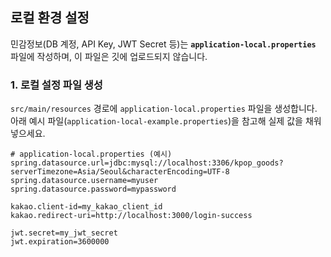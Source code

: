 ## 로컬 환경 설정

민감정보(DB 계정, API Key, JWT Secret 등)는 **`application-local.properties`** 파일에 작성하며, 이 파일은 깃에 업로드되지 않습니다.

### 1. 로컬 설정 파일 생성
`src/main/resources` 경로에 `application-local.properties` 파일을 생성합니다.  
아래 예시 파일(`application-local-example.properties`)을 참고해 실제 값을 채워 넣으세요.

```properties
# application-local.properties (예시)
spring.datasource.url=jdbc:mysql://localhost:3306/kpop_goods?serverTimezone=Asia/Seoul&characterEncoding=UTF-8
spring.datasource.username=myuser
spring.datasource.password=mypassword

kakao.client-id=my_kakao_client_id
kakao.redirect-uri=http://localhost:3000/login-success

jwt.secret=my_jwt_secret
jwt.expiration=3600000
